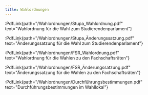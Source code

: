 ```yaml
---
title: Wahlordnungen
---
```


:PdfLink{path="/Wahlordnungen/Stupa_Wahlordnung.pdf" text="Wahlordnung für die Wahl zum Studierendenparlament"}

:PdfLink{path="/Wahlordnungen/Stupa_Änderungssatzung.pdf" text="Änderungssatzung für die Wahl zum Studierendenparlament"}

:PdfLink{path="/Wahlordnungen/FSR_Wahlordnung.pdf" text="Wahlordnung für die Wahlen zu den Fachschaftsräten"}

:PdfLink{path="/Wahlordnungen/FSR_Änderungssatzung.pdf" text="Änderungssatzung für die Wahlen zu den Fachschaftsräten"}

:PdfLink{path="/Wahlordnungen/Durchführungsbestimmungen.pdf" text="Durchführungsbestimmungen im Wahllokal"}
